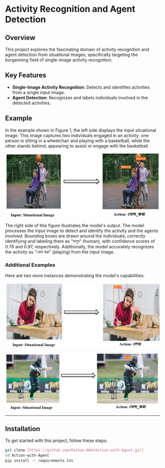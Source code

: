 # Activity Recognition and Agent Detection


## Overview

This project explores the fascinating domain of activity recognition and agent detection from situational images, specifically targeting the burgeoning field of single-image activity recognition.

## Key Features

- **Single-Image Activity Recognition**: Detects and identifies activities from a single input image.
- **Agent Detection**: Recognizes and labels individuals involved in the detected activities.

## Example

In the example shown in Figure 1, the left side displays the input situational image. This image captures two individuals engaged in an activity: one person is sitting in a wheelchair and playing with a basketball, while the other stands behind, appearing to assist or engage with the basketball.

![Sample Image 1](Sample/sample1.PNG)

The right side of this figure illustrates the model's output. The model processes the input image to detect and identify the activity and the agents involved. Bounding boxes are drawn around the individuals, correctly identifying and labeling them as "মানুষ" (human), with confidence scores of 0.79 and 0.97, respectively. Additionally, the model accurately recognizes the activity as "খেলা করা" (playing) from the input image.

### Additional Examples

Here are two more instances demonstrating the model's capabilities:

![Sample Image 2](Sample/sample2.PNG)

![Sample Image 3](Sample/sample3.PNG)

---

## Installation

To get started with this project, follow these steps:

```bash
git clone [https://github.com/Raihan-004/Action-with-Agent.git]
cd Action-with-Agent
pip install -r requirements.txt
